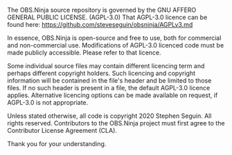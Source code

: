 The OBS.Ninja source repository is governed by the GNU AFFERO GENERAL PUBLIC LICENSE. (AGPL-3.0)
That AGPL-3.0 licence can be found here: https://github.com/steveseguin/obsninja/AGPLv3.md

In essence, OBS.Ninja is open-source and free to use, both for commercial and non-commercial use.
Modifications of AGPL-3.0 licenced code must be made publicly accessible. Please refer to that licence.

Some individual source files may contain different licencing term and perhaps different copyright holders.
Such licencing and copyright information will be contained in the file's header and be limited to those files.
If no such header is present in a file, the default AGPL-3.0 licence applies.
Alternative licencing options can be made available on request, if AGPL-3.0 is not appropriate.

Unless stated otherwise, all code is copyright 2020 Stephen Seguin. All rights reserved.
Contributors to the OBS.Ninja project must first agree to the Contributor License Agreement (CLA).

Thank you for your understanding.